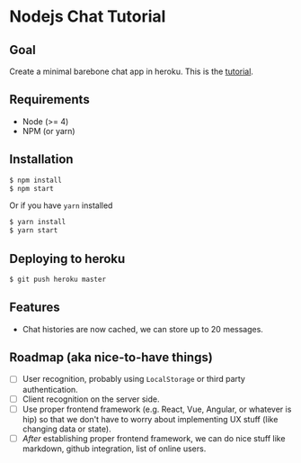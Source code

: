 # Nodejs Chat Tutorial

## Goal
Create a minimal barebone chat app in heroku. This is the [tutorial](https://devcenter.heroku.com/articles/node-websockets).

## Requirements
- Node (>= 4)
- NPM (or yarn)

## Installation
```bash
$ npm install
$ npm start
```

Or if you have `yarn` installed
```bash
$ yarn install
$ yarn start
```

## Deploying to heroku
```bash
$ git push heroku master
```

## Features
- Chat histories are now cached, we can store up to 20 messages.

## Roadmap (aka nice-to-have things)
- [ ] User recognition, probably using `LocalStorage` or third party authentication.
- [ ] Client recognition on the server side.
- [ ] Use proper frontend framework (e.g. React, Vue, Angular, or whatever is hip) so that we don't have to worry about implementing UX stuff (like changing data or state).
- [ ] *After* establishing proper frontend framework, we can do nice stuff like markdown, github integration, list of online users.
